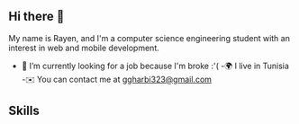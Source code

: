 ## Hi there 👋

My name is Rayen, and I'm a computer science engineering student with an interest in web and mobile development.
- 🔭 I’m currently looking for a job because I'm broke :'(
-🌍  I live in Tunisia
-✉️  You can contact me at ggharbi323@gmail.com

## Skills
<!--
**Gharbi-Rayen/Gharbi-Rayen** is a ✨ _special_ ✨ repository because its `README.md` (this file) appears on your GitHub profile.

Here are some ideas to get you started:

- 🔭 I’m currently working on ...
- 🌱 I’m currently learning ...
- 👯 I’m looking to collaborate on ...
- 🤔 I’m looking for help with ...
- 💬 Ask me about ...
- 📫 How to reach me: ...
- 😄 Pronouns: ...
- ⚡ Fun fact: ...
-->
